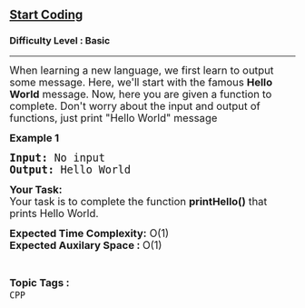 <h2><a href="https://www.geeksforgeeks.org/problems/start-coding/1?page=4&difficulty=Basic&status=unsolved&sortBy=submissions">Start Coding</a></h2><h3>Difficulty Level : Basic</h3><hr><div class="problems_problem_content__Xm_eO"><p><span style="font-size: 18px;">When learning a new language, we first learn to output some message. Here, we'll start with the famous <strong>Hello World</strong> message. Now, here you are given a function to complete. Don't worry about the input and output of functions, just print "Hello World" message&nbsp;</span></p>
<p><span style="font-size: 18px;"><strong>Example 1</strong></span></p>
<pre><span style="font-size: 14pt;"><strong>Input:</strong> No input<br><strong>Output:</strong> Hello World</span></pre>
<p><span style="font-size: 18px;"><strong>Your Task:</strong><br>Your task is to complete the function <strong>printHello()</strong> that prints Hello World.</span></p>
<p><span style="font-size: 18px;"><strong>Expected Time Complexity:</strong> O(1)<br><strong>Expected Auxilary Space : </strong>O(1)</span></p></div><br><p><span style=font-size:18px><strong>Topic Tags : </strong><br><code>CPP</code>&nbsp;